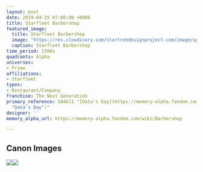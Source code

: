 ```yaml
---
layout: post
date: 2019-04-25 07:00:00 +0000
title: Starfleet Barbershop
featured_image:
  title: Starfleet Barbershop
  image: "https://res.cloudinary.com/startrekdesignproject-com/image/upload/v1556215274/StarfleetBarber.png"
  caption: Starfleet Barbershop
time_period: 2300s
quadrants: Alpha
universes:
- Prime
affiliations:
- Starfleet
types:
- Restaurant/Company
franchise: The Next Generation
primary_reference: S04E11 "[Data's Day](https://memory-alpha.fandom.com/wiki/Data%27s_Day
  "Data's Day")"
designer: ''
memory_alpha_url: https://memory-alpha.fandom.com/wiki/Barbershop

---
```

## Canon Images

![](https://res.cloudinary.com/startrekdesignproject-com/image/upload/v1556215274/StarfleetBarbershop1.jpg)![](https://res.cloudinary.com/startrekdesignproject-com/image/upload/v1556215274/StarfleetBarbershop2.jpg)